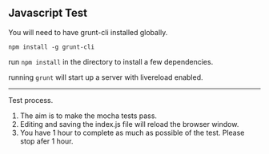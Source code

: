 ## Javascript Test

You will need to have grunt-cli installed globally. 

```
npm install -g grunt-cli
```

run `npm install` in the directory to install a few dependencies.

running `grunt` will start up a server with livereload enabled.

---

Test process. 

1. The aim is to make the mocha tests pass.
2. Editing and saving the index.js file will reload the browser window.
3. You have 1 hour to complete as much as possible of the test. Please stop afer 1 hour. 


